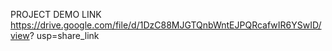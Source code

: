 PROJECT DEMO LINK
 https://drive.google.com/file/d/1DzC88MJGTQnbWntEJPQRcafwIR6YSwID/view? usp=share_link
